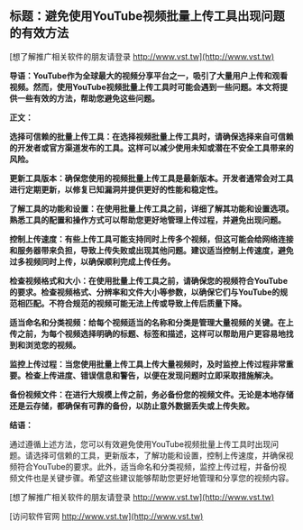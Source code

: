 ## **标题：避免使用YouTube视频批量上传工具出现问题的有效方法**

[想了解推广相关软件的朋友请登录 http://www.vst.tw](http://www.vst.tw)

**导语：YouTube作为全球最大的视频分享平台之一，吸引了大量用户上传和观看视频。然而，使用YouTube视频批量上传工具时可能会遇到一些问题。本文将提供一些有效的方法，帮助您避免这些问题。**

**正文：**

**选择可信赖的批量上传工具：在选择视频批量上传工具时，请确保选择来自可信赖的开发者或官方渠道发布的工具。这样可以减少使用未知或潜在不安全工具带来的风险。**

**更新工具版本：确保您使用的视频批量上传工具是最新版本。开发者通常会对工具进行定期更新，以修复已知漏洞并提供更好的性能和稳定性。**

**了解工具的功能和设置：在使用批量上传工具之前，详细了解其功能和设置选项。熟悉工具的配置和操作方式可以帮助您更好地管理上传过程，并避免出现问题。**

**控制上传速度：有些上传工具可能支持同时上传多个视频，但这可能会给网络连接和服务器带来负担，导致上传失败或出现其他问题。建议适当控制上传速度，避免过多视频同时上传，以确保顺利完成上传任务。**

**检查视频格式和大小：在使用批量上传工具之前，请确保您的视频符合YouTube的要求。检查视频格式、分辨率和文件大小等参数，以确保它们与YouTube的规范相匹配。不符合规范的视频可能无法上传或导致上传后质量下降。**

**适当命名和分类视频：给每个视频适当的名称和分类是管理大量视频的关键。在上传之前，为每个视频选择明确的标题、标签和描述，这样可以帮助用户更容易地找到和浏览您的视频。**

**监控上传过程：当您使用批量上传工具上传大量视频时，及时监控上传过程非常重要。检查上传进度、错误信息和警告，以便在发现问题时立即采取措施解决。**

**备份视频文件：在进行大规模上传之前，务必备份您的视频文件。无论是本地存储还是云存储，都确保有可靠的备份，以防止意外数据丢失或上传失败。**

**结语：**

通过遵循上述方法，您可以有效避免使用YouTube视频批量上传工具时出现问题。请选择可信赖的工具，更新版本，了解功能和设置，控制上传速度，并确保视频符合YouTube的要求。此外，适当命名和分类视频，监控上传过程，并备份视频文件也是关键步骤。希望这些建议能够帮助您更好地管理和分享您的视频内容。

[想了解推广相关软件的朋友请登录 http://www.vst.tw](http://www.vst.tw)


[访问软件官网 http://www.vst.tw](http://www.vst.tw)
